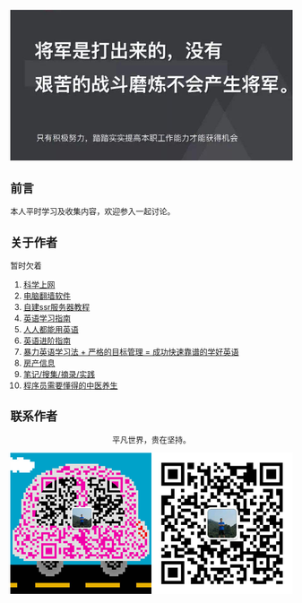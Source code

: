 ![image](./img/timg.jpg)
<br>
## 前言

本人平时学习及收集内容，欢迎参入一起讨论。

## 关于作者

暂时欠着

1. [科学上网](https://github.com/hoodiearon/fq-book)
2. [电脑翻墙软件](https://github.com/bannedbook/fanqiang/wiki)
3. [自建ssr服务器教程](https://github.com/Alvin9999/new-pac/wiki/%E8%87%AA%E5%BB%BAss%E6%9C%8D%E5%8A%A1%E5%99%A8%E6%95%99%E7%A8%8B)
4. [英语学习指南](https://github.com/yujiangshui/A-Programmers-Guide-to-English)
5. [人人都能用英语](https://github.com/xiaolai/everyone-can-use-english)
6. [英语进阶指南](https://github.com/ftTony/English-level-up-tips-for-Chinese)
7. [暴力英语学习法 + 严格的目标管理 = 成功快速靠谱的学好英语](https://www.cnblogs.com/jesse2013/p/how-to-learn-english.html)
8. [房产信息](https://github.com/fairyly/you-need-know-house_knowledge)
9. [笔记/搜集/摘录/实践](https://github.com/jaywcjlove/handbook)
10. [程序员需要懂得的中医养生](https://github.com/fairyly/you-need-traditional-Chinese-medical)

## 联系作者

<div align="center">
    <p>
        平凡世界，贵在坚持。
    </p>
    <img src="./img/contact.png" />
</div>